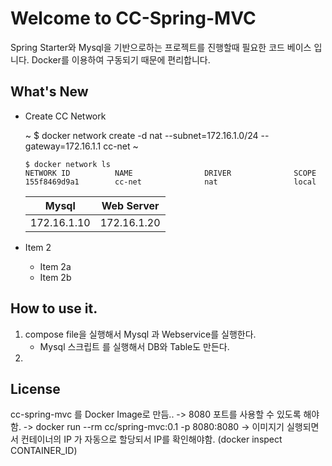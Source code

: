 # Welcome to CC-Spring-MVC

Spring Starter와 Mysql을 기반으로하는 프로젝트를 진행할때 필요한 코드 베이스 입니다.
Docker를 이용하여 구동되기 때문에 편리합니다.

## What's New
* Create CC Network

    ~
    $ docker network create -d nat --subnet=172.16.1.0/24 --gateway=172.16.1.1 cc-net
    ~

    ~~~
    $ docker network ls
    NETWORK ID          NAME                DRIVER              SCOPE
    155f8469d9a1        cc-net              nat                 local
    ~~~

    Mysql         | Web Server        
    ------------- | -------------
    172.16.1.10   | 172.16.1.20

* Item 2
  * Item 2a
  * Item 2b


## How to use it.
1. compose file을 실행해서 Mysql 과 Webservice를 실행한다.
    - Mysql 스크립트 를 실행해서 DB와 Table도 만든다.
2. 

## License


cc-spring-mvc 를 Docker Image로 만듬..
-> 8080 포트를 사용할 수 있도록 해야함.
-> docker run --rm cc/spring-mvc:0.1 -p 8080:8080
-> 이미지기 실행되면서 컨테이너의 IP 가 자동으로 할당되서 IP를 확인해야함. (docker inspect CONTAINER_ID)


